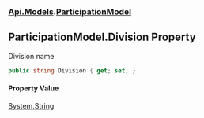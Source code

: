 ### [Api.Models](Api_Models.md 'Api.Models').[ParticipationModel](Api_Models_ParticipationModel.md 'Api.Models.ParticipationModel')
## ParticipationModel.Division Property
Division name  
```csharp
public string Division { get; set; }
```
#### Property Value
[System.String](https://docs.microsoft.com/en-us/dotnet/api/System.String 'System.String')
